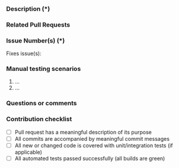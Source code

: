 <!---
    Thank you for contributing to Unity.
    To help us process this pull request we recommend that you add the following information:
     - Summary and list of changes in the pull request,
     - Issue(s) related to the changes made such as GitHub or Jira,
     - Manual testing scenarios if available
    Fields marked with (*) are required. Please don't remove the template.
-->
### Description (*)
<!---
    Please provide a description of the changes proposed in the pull request.
    Letting us know what has changed and why it needed changing will help us validate this pull request.
-->
### Related Pull Requests
<!-- related pull request placeholder -->
### Issue Number(s) (*)
<!---
    Provide a list of fixed issues from Jira (GOMPS-ticketnumber) or GitHub (#issuenumber).
    This helps us understand the reasoning behind this change, what it fixes, feature being added, etc.
-->
Fixes issue(s):
### Manual testing scenarios
<!---
    Please provide a set of unambiguous steps to test the proposed code change.
    Giving us manual testing scenarios will help with the processing and validation process.
-->
1. ...
2. ...
### Questions or comments
<!---
	If relevant, here you can ask questions or provide comments on your pull request for the reviewer
	For example if you need assistance with writing tests or would like some feedback on one of your development ideas or for the reviewer to focus on a particular area of the code.
-->
### Contribution checklist
 - [ ] Pull request has a meaningful description of its purpose
 - [ ] All commits are accompanied by meaningful commit messages
 - [ ] All new or changed code is covered with unit/integration tests (if applicable)
 - [ ] All automated tests passed successfully (all builds are green)